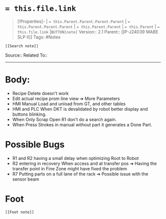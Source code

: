 # `= this.file.link`
>[!Properties]- | `= this.Parent.Parent.Parent.Parent` |  `= this.Parent.Parent.Parent` | `= this.Parent.Parent` | `= this.Parent` | `= this.file.link` |`BUTTON[note]` 
>Version:: 2.1
>Parent:: [[P-J24039 MABE SLP II]]
>Tags: #Notes
```meta-bind-embed
[[Search note]]
```
Source::
Related To::
***
# Body:
- Recipe Delete doesn't work
- Edit actual recipe prom line view ➔ More Parameters
- HMI Manual Load and unload from GT, and other tables 
- HMI and PLC When DKT is devalidated by robot  better display and buttons blinking. 
- When Only Scrap Open R1 don't do a search again. 
- When Press  Strokes in manual without part it generates a Done Part.


# Possible Bugs 
- R1 and R2 having a small delay when optimizing Root to Robot
- R2 entering in recovery When access and at transfer pos ➔ Having the transfer point in  Fine Zone might have fixed the problem
- R7 Putting parts on a full lane of the rack ➔ Possible issue with the sensor beam 










# Foot
```meta-bind-embed
[[Foot note]]
``` 
